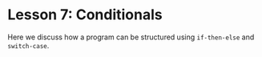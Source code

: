 # Lesson 7: Conditionals

Here we discuss how a program can be structured using `if-then-else` and `switch-case`.